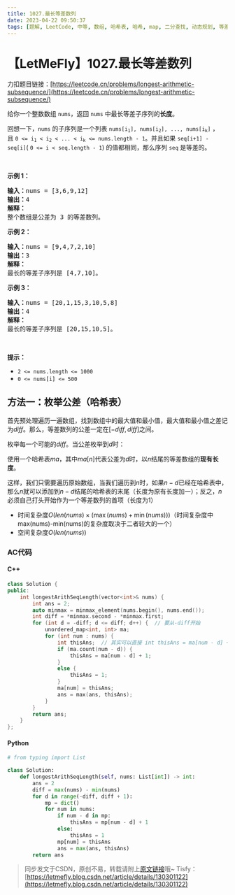 ```yaml
---
title: 1027.最长等差数列
date: 2023-04-22 09:50:37
tags: [题解, LeetCode, 中等, 数组, 哈希表, 哈希, map, 二分查找, 动态规划, 等差数列]
---
```


# 【LetMeFly】1027.最长等差数列

力扣题目链接：[https://leetcode.cn/problems/longest-arithmetic-subsequence/](https://leetcode.cn/problems/longest-arithmetic-subsequence/)

<p>给你一个整数数组&nbsp;<code>nums</code>，返回 <code>nums</code>&nbsp;中最长等差子序列的<strong>长度</strong>。</p>

<p>回想一下，<code>nums</code> 的子序列是一个列表&nbsp;<code>nums[i<sub>1</sub>], nums[i<sub>2</sub>], ..., nums[i<sub>k</sub>]</code> ，且&nbsp;<code>0 &lt;= i<sub>1</sub> &lt; i<sub>2</sub> &lt; ... &lt; i<sub>k</sub> &lt;= nums.length - 1</code>。并且如果&nbsp;<code>seq[i+1] - seq[i]</code>(&nbsp;<code>0 &lt;= i &lt; seq.length - 1</code>) 的值都相同，那么序列&nbsp;<code>seq</code>&nbsp;是等差的。</p>

<p>&nbsp;</p>

<p><strong>示例 1：</strong></p>

<pre>
<strong>输入：</strong>nums = [3,6,9,12]
<strong>输出：</strong>4
<strong>解释： </strong>
整个数组是公差为 3 的等差数列。
</pre>

<p><strong>示例 2：</strong></p>

<pre>
<strong>输入：</strong>nums = [9,4,7,2,10]
<strong>输出：</strong>3
<strong>解释：</strong>
最长的等差子序列是 [4,7,10]。
</pre>

<p><strong>示例 3：</strong></p>

<pre>
<strong>输入：</strong>nums = [20,1,15,3,10,5,8]
<strong>输出：</strong>4
<strong>解释：</strong>
最长的等差子序列是 [20,15,10,5]。
</pre>

<p>&nbsp;</p>

<p><strong>提示：</strong></p>

<ul>
	<li><code>2 &lt;= nums.length &lt;= 1000</code></li>
	<li><code>0 &lt;= nums[i] &lt;= 500</code></li>
</ul>


    
## 方法一：枚举公差（哈希表）

首先预处理遍历一遍数组，找到数组中的最大值和最小值，最大值和最小值之差记为$diff$。那么，等差数列的公差一定在$[-diff, diff]$之间。

枚举每一个可能的$diff$。当公差枚举到$d$时：

使用一个哈希表$ma$，其中$ma[n]$代表公差为$d$时，以$n$结尾的等差数组的**现有长度**。

这样，我们只需要遍历原始数组，当我们遍历到$n$时，如果$n-d$已经在哈希表中，那么$n$就可以添加到$n-d$结尾的哈希表的末尾（长度为原有长度加一）；反之，$n$必须自己打头开始作为一个等差数列的首项（长度为1）

+ 时间复杂度$O(len(nums)\times (\max(nums)+\min(nums)))$（时间复杂度中max(nums)-min(nums)的复杂度取决于二者较大的一个）
+ 空间复杂度$O(len(nums))$

### AC代码

#### C++

```cpp
class Solution {
public:
    int longestArithSeqLength(vector<int>& nums) {
        int ans = 2;
        auto minmax = minmax_element(nums.begin(), nums.end());
        int diff = *minmax.second - *minmax.first;
        for (int d = -diff; d <= diff; d++) {  // 要从-diff开始
            unordered_map<int, int> ma;
            for (int num : nums) {
                int thisAns;  // 其实可以直接 int thisAns = ma[num - d] + 1
                if (ma.count(num - d)) {
                    thisAns = ma[num - d] + 1;
                }
                else {
                    thisAns = 1;
                }
                ma[num] = thisAns;
                ans = max(ans, thisAns);
            }
        }
        return ans;
    }
};
```

#### Python

```python
# from typing import List

class Solution:
    def longestArithSeqLength(self, nums: List[int]) -> int:
        ans = 2
        diff = max(nums) - min(nums)
        for d in range(-diff, diff + 1):
            mp = dict()
            for num in nums:
                if num - d in mp:
                    thisAns = mp[num - d] + 1
                else:
                    thisAns = 1
                mp[num] = thisAns
                ans = max(ans, thisAns)
        return ans
```

> 同步发文于CSDN，原创不易，转载请附上[原文链接](https://blog.letmefly.xyz/2023/04/22/LeetCode%201027.%E6%9C%80%E9%95%BF%E7%AD%89%E5%B7%AE%E6%95%B0%E5%88%97/)哦~
> Tisfy：[https://letmefly.blog.csdn.net/article/details/130301122](https://letmefly.blog.csdn.net/article/details/130301122)
